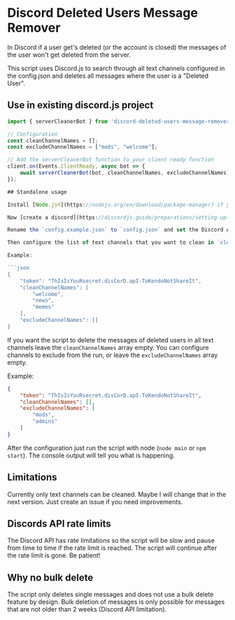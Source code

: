 # Discord Deleted Users Message Remover

In Discord if a user get's deleted (or the account is closed) the messages of the user won't get deleted from the server.

This script uses Discord.js to search through all text channels configured in the config.json and deletes all messages where the user is a "Deleted User".

## Use in existing discord.js project

```javascript
import { serverCleanerBot } from 'discord-deleted-users-message-remover';

// Configuration
const cleanChannelNames = [];
const excludeChannelNames = ["mods", "welcome"];

// Add the serverCleanerBot function to your client ready function
client.on(Events.ClientReady, async bot => {
    await serverCleanerBot(bot, cleanChannelNames, excludeChannelNames);
});

## Standalone usage

Install [Node.js®](https://nodejs.org/en/download/package-manager) if you haven't already, then clone or download and unzip this repository. After that run `npm i` in the directory containing the files using a shell.

Now [create a discord](https://discordjs.guide/preparations/setting-up-a-bot-application.html#creating-your-bot) bot and [add the bot to your server](https://discordjs.guide/preparations/adding-your-bot-to-servers.html).

Rename the `config.example.json` to `config.json` and set the Discord API token of your bot in `token`.

Then configure the list of text channels that you want to clean in `cleanChannelNames`.

Example:

```json
{
    "token": "ThIsIsYouRsecret.disCorD.apI-ToKendoNotShareIt",
    "cleanChannelNames": [
        "welcome",
        "news",
        "memes"
    ],
    "excludeChannelNames": []
}
```

If you want the script to delete the messages of deleted users in all text channels leave the `cleanChannelNames` array empty. You can configure channels to exclude from the run, or leave the `excludeChannelNames` array empty.

Example:

```json
{
    "token": "ThIsIsYouRsecret.disCorD.apI-ToKendoNotShareIt",
    "cleanChannelNames": [],
    "excludeChannelNames": [
        "mods",
        "admins"
    ]
}
```

After the configuration just run the script with node (`node main` or `npm start`). The console output will tell you what is happening.

## Limitations

Currently only text channels can be cleaned. Maybe I will change that in the next version. Just create an issue if you need improvements.

## Discords API rate limits

The Discord API has rate limitations so the script will be slow and pause from time to time if the rate limit is reached. The script will continue after the rate limit is gone. Be patient!

## Why no bulk delete

The script only deletes single messages and does not use a bulk delete feature by design. Bulk deletion of messages is only possible for messages that are not older than 2 weeks (Discord API limitation).
